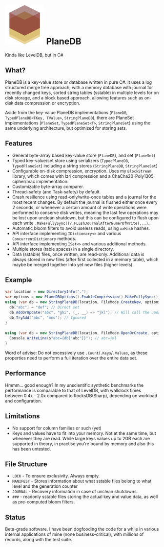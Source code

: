 # ![Icon](icon.png) PlaneDB

Kinda like LevelDB, but in C#

## What?
PlaneDB is a key-value store or database written in pure C#. It uses a log structured merge tree approach, with a memory database with journal for recently changed keys, sorted string tables (sstable) in multiple levels for on disk storage, and a block based approach, allowing features such as on-disk data compression or encryption.

Aside from the key-value PlaneDB implementations (`PlaneDB`, `TypedPlaneDB<TKey, TValue>`, `StringPlaneDB`), there are PlaneSet implementations (`PlaneSet`, `TypedPlaneSet<T>`, `StringPlaneSet`) using the same underlying architecture, but optimized for storing sets.

## Features

- General byte-array based key-value store (`PlaneDB`), and set (`PlaneSet`)
- Typed key-value/set store using serializers (`TypedPlaneDB`, `TypedPlaneSet`) including a string stores (`StringPlaneDB`, `StringPlaneSet`)
- Configurable on-disk compression, encryption. Uses my `BlockStream` library, which comes with lz4 compression and a ChaCha20-Poly1305 cipher/mac implementation.
- Customizable byte-array comparer.
- Thread-safety (and Task-safety) by default.
- Crash resilience using read-only/write-once tables and a journal for the most recent changes. By default the journal is flushed either once every 2 seconds, or whenever a certain amount of write operations were performed to conserve disk writes, meaning the last few operations may be lost upon unclean shutdown, but this can be configured to flush upon each write `.MakeFullySync()/.FLushJournalAfterNumerOfWrite(...)`.
- Automatic bloom filters to avoid useless reads, using `xxHash` hashes.
- API interface implementing `IDictionary<>` and various `ConcurrentDictionary` methods.
- API interface implementing `ISet<>` and various additional methods.
- Multiple stores (table spaces) in a single directory.
- Data (sstable) files, once written, are read-only. Additional data is always stored in new files (after first collected in a memory table), which maybe be merged together into yet new files (higher levels).

## Example
```c#
var location = new DirectoryInfo(".");
var options = new PlaneDBOptions().EnableCompression().MakeFullySync();
using (var db = new StringPlaneDB(location, FileMode.CreateNew, options) {
  db["abc"] = "def"; // Direct set
  db.AddOrUpdate("abc", "ghi", (_, __) => "jkl"); // Will call the update function
  db.TryAdd("abc", "mno"); // Ignored
}

using (var db = new StringPlaneDB(location, FileMode.OpenOrCreate, options) {
  Console.WriteLine($"abc={db["abc"]}"); // abc=jkl
}
```

Word of advise: Do not excessively use `.Count`/`.Keys`/`.Values`, as these properties need to perform a full iteration over the entire data set.

## Performance
Hmmm... good enough? In my unscientific synthetic benchmarks the performance is comparable to that of LevelDB, with wallclock times between 0.4x - 2.0x compared to RocksDB(Sharp), depending on workload and configuration.

## Limitations

- No support for column families or such (yet)
- Keys and values have to fit into your memory. Not at the same time, but whenever they are read. While large keys values up to 2GB each are supported in theory, in practise you're bound by memory and also this has been untested.

## File Structure

- `LOCK` - To ensure exclusivity. Always empty.
- `MANIFEST` - Stores information about what sstable files belong to what level and the generation counter
- `JOURNAL` - Recovery information in case of unclean shutdowns.
- `###` - readonly sstable files storing the actual key and value data, as well as pre-computed bloom filters.
	
## Status
Beta-grade software.
I have been dogfooding the code for a while in various internal applications of mine (none business-critical), with millions of records, along with the test suite.